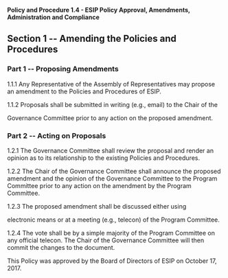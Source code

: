 **Policy and Procedure 1.4 - ESIP Policy Approval, Amendments,
Administration and Compliance**

Section 1 \-- Amending the Policies and Procedures
--------------------------------------------------

### **Part 1 -- Proposing Amendments**

1.1.1 Any Representative of the Assembly of Representatives may propose
an amendment to the Policies and Procedures of ESIP.

1.1.2 Proposals shall be submitted in writing (e.g., email) to the Chair
of the

Governance Committee prior to any action on the proposed amendment.

### **Part 2 -- Acting on Proposals**

1.2.1 The Governance Committee shall review the proposal and render an
opinion as to its relationship to the existing Policies and Procedures.

1.2.2 The Chair of the Governance Committee shall announce the proposed
amendment and the opinion of the Governance Committee to the Program
Committee prior to any action on the amendment by the Program Committee.

1.2.3 The proposed amendment shall be discussed either using

electronic means or at a meeting (e.g., telecon) of the Program
Committee.

1.2.4 The vote shall be by a simple majority of the Program Committee on
any official telecon. The Chair of the Governance Committee will then
commit the changes to the document.

This Policy was approved by the Board of Directors of ESIP on October
17, 2017.

